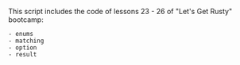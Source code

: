 This script includes the code of lessons 23 - 26 
    of "Let's Get Rusty" bootcamp:

    - enums
    - matching
    - option
    - result